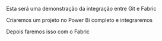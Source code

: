 Esta será uma demonstração da integração entre Git e Fabric

Criaremos um projeto no Power Bi completo e integraremos

Depois faremos isso com o Fabric
